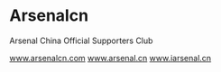 Arsenalcn
=========

Arsenal China Official Supporters Club

www.arsenalcn.com
www.arsenal.cn
www.iarsenal.cn
